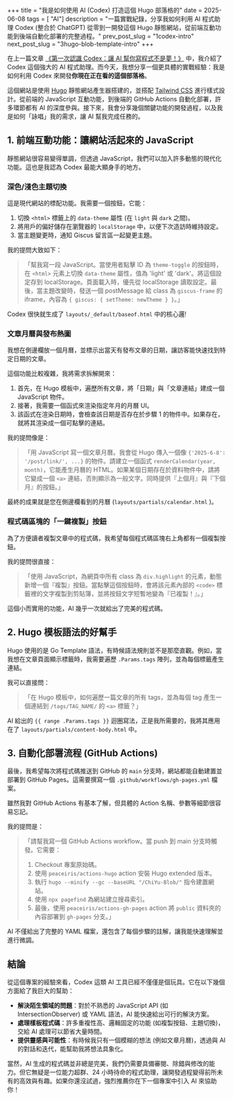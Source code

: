 +++
title = "我是如何使用 AI (Codex) 打造這個 Hugo 部落格的"
date = 2025-06-08
tags = [ "AI"]
description = "一篇實戰紀錄，分享我如何利用 AI 程式助理 Codex (整合於 ChatGPT) 從零到一開發這個 Hugo 靜態網站，從前端互動功能到後端自動化部署的完整過程。"
prev_post_slug = "1codex-intro"
next_post_slug = "3hugo-blob-template-intro"
+++

在上一篇文章 [《第一次認識 Codex：讓 AI 幫你寫程式不是夢！》](/ChiYu-Blob/posts/codex-intro/) 中，我介紹了 Codex 這個強大的 AI 程式助理。而今天，我想分享一個更具體的實戰經驗：我是如何利用 Codex 來開發**你現在正在看的這個部落格**。

這個網站是使用 [Hugo](https://gohugo.io/) 靜態網站產生器搭建的，並搭配 [Tailwind CSS](https://tailwindcss.com/) 進行樣式設計。從前端的 JavaScript 互動功能，到後端的 GitHub Actions 自動化部署，許多環節都有 AI 的深度參與。接下來，我會分享幾個關鍵功能的開發過程，以及我是如何「詠唱」我的需求，讓 AI 幫我完成任務的。

## 1. 前端互動功能：讓網站活起來的 JavaScript

靜態網站很容易變得單調，但透過 JavaScript，我們可以加入許多動態的現代化功能。這也是我認為 Codex 最能大顯身手的地方。

### 深色/淺色主題切換

這是現代網站的標配功能。我需要一個按鈕，它能：
1.  切換 `<html>` 標籤上的 `data-theme` 屬性 (在 `light` 與 `dark` 之間)。
2.  將用戶的偏好儲存在瀏覽器的 `localStorage` 中，以便下次造訪時維持設定。
3.  當主題變更時，通知 Giscus 留言區一起變更主題。

我的提問大致如下：
> 「幫我寫一段 JavaScript。當使用者點擊 ID 為 `theme-toggle` 的按鈕時，在 `<html>` 元素上切換 `data-theme` 屬性，值為 'light' 或 'dark'。將這個設定存到 localStorage。頁面載入時，優先從 localStorage 讀取設定。最後，當主題改變時，發送一個 postMessage 給 class 為 `giscus-frame` 的 iframe，內容為 `{ giscus: { setTheme: newTheme } }`。」

Codex 很快就生成了 `layouts/_default/baseof.html` 中的核心邏!

### 文章月曆與發布熱圖
我想在側邊欄放一個月曆，並標示出當天有發布文章的日期，讓訪客能快速找到特定日期的文章。

這個功能比較複雜，我將需求拆解開來：
1.  首先，在 Hugo 模板中，遍歷所有文章，將「日期」與「文章連結」建成一個 JavaScript 物件。
2.  接著，我需要一個函式來渲染指定年月的月曆 UI。
3.  該函式在渲染日期時，會檢查該日期是否存在於步驟 1 的物件中。如果存在，就將其渲染成一個可點擊的連結。

我的提問像是：
> 「用 JavaScript 寫一個文章月曆。我會從 Hugo 傳入一個像 `{'2025-6-8': '/post/link/', ...}` 的物件。請建立一個函式 `renderCalendar(year, month)`，它能產生月曆的 HTML。如果某個日期存在於資料物件中，請將它變成一個 `<a>` 連結，否則顯示為一般文字。同時提供『上個月』與『下個月』的按鈕。」

最終的成果就是您在側邊欄看到的月曆 (`layouts/partials/calendar.html` )。

### 程式碼區塊的「一鍵複製」按鈕
為了方便讀者複製文章中的程式碼，我希望每個程式碼區塊右上角都有一個複製按鈕。

我的提問很直接：
> 「使用 JavaScript，為網頁中所有 class 為 `div.highlight` 的元素，動態新增一個『複製』按鈕。當點擊這個按鈕時，會將該元素內部的 `<code>` 標籤裡的文字複製到剪貼簿，並將按鈕文字短暫地變為『已複製！』。」

這個小而實用的功能，AI 幾乎一次就給出了完美的程式碼。

## 2. Hugo 模板語法的好幫手

Hugo 使用的是 Go Template 語法，有時候語法規則並不是那麼直觀。例如，當我想在文章頁面顯示標籤時，我需要遍歷 `.Params.tags` 陣列，並為每個標籤產生連結。

我可以直接問：
> 「在 Hugo 模板中，如何遍歷一篇文章的所有 tags，並為每個 tag 產生一個連結到 `/tags/TAG_NAME/` 的 `<a>` 標籤？」

AI 給出的 `{{ range .Params.tags }}` 迴圈寫法，正是我所需要的，我將其應用在了 `layouts/partials/content-body.html` 中。

## 3. 自動化部署流程 (GitHub Actions)

最後，我希望每次將程式碼推送到 GitHub 的 `main` 分支時，網站都能自動建置並部署到 GitHub Pages。這需要撰寫一個 `.github/workflows/gh-pages.yml` 檔案。

雖然我對 GitHub Actions 有基本了解，但具體的 Action 名稱、參數等細節很容易忘記。

我的提問是：
> 「請幫我寫一個 GitHub Actions workflow。當 push 到 main 分支時觸發。它需要：
> 1.  Checkout 專案原始碼。
> 2.  使用 `peaceiris/actions-hugo` action 安裝 Hugo extended 版本。
> 3.  執行 `hugo --minify --gc --baseURL "/ChiYu-Blob/"` 指令建置網站。
> 4.  使用 `npx pagefind` 為網站建立搜尋索引。
> 5.  最後，使用 `peaceiris/actions-gh-pages` action 將 `public` 資料夾的內容部署到 `gh-pages` 分支。」

AI 不僅給出了完整的 YAML 檔案，還包含了每個步驟的註解，讓我能快速理解並進行微調。

## 結論

從這個專案的經驗來看，Codex 這類 AI 工具已經不僅僅是個玩具。它在以下幾個方面給了我巨大的幫助：
-   **解決陌生領域的問題**：對於不熟悉的 JavaScript API (如 IntersectionObserver) 或 YAML 語法，AI 能快速給出可行的解決方案。
-   **處理樣板程式碼**：許多重複性高、邏輯固定的功能 (如複製按鈕、主題切換)，交給 AI 處理可以節省大量時間。
-   **提供靈感與可能性**：有時候我只有一個模糊的想法 (例如文章月曆)，透過與 AI 的對話和迭代，能幫助我將想法具象化。

當然，AI 生成的程式碼並非總是完美，我們仍需要具備審閱、除錯與修改的能力。但它無疑是一位能力超群、24 小時待命的程式助理，讓開發過程變得前所未有的高效與有趣。如果你還沒試過，強烈推薦你在下一個專案中引入 AI 來協助你！
